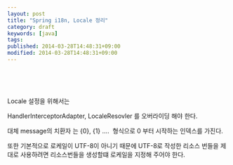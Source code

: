 ```yaml
---
layout: post
title: "Spring i18n, Locale 정리"
category: draft
keywords: [java]
tags: 
published: 2014-03-28T14:48:31+09:00
modified: 2014-03-28T14:48:31+09:00
---
```

&nbsp;

&nbsp;

Locale 설정을 위해서는

HandlerInterceptorAdapter, LocaleResovler 를 오버라이딩 해야 한다.


대체 message의 치환자&nbsp;는 {0}, {1} ....&nbsp; 형식으로 0 부터 시작하는 인덱스를 가진다.

또한 기본적으로 로케일이 UTF-8이 아니기 때문에 UTF-8로 작성한 리소스 번들을 제대로 사용하려면 리소스번들을 생성할떄 로케일을 지정해 주어야 한다.
